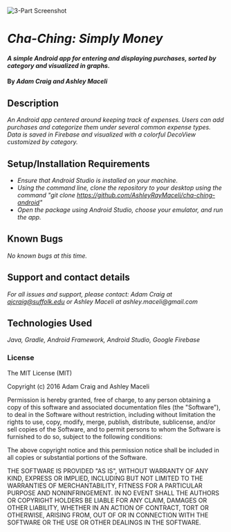 ![3-Part Screenshot](screenshot.png)

# _Cha-Ching: Simply Money_

#### _A simple Android app for entering and displaying purchases, sorted by category and visualized in graphs._

#### By _**Adam Craig and Ashley Maceli**_

## Description

_An Android app centered around keeping track of expenses. Users can add purchases and categorize them under several common expense types. Data is saved in Firebase and visualized with a colorful DecoView customized by category._

## Setup/Installation Requirements

* _Ensure that Android Studio is installed on your machine._
* _Using the command line, clone the repository to your desktop using the command "git clone https://github.com/AshleyRayMaceli/cha-ching-android"_
* _Open the package using Android Studio, choose your emulator, and run the app._

## Known Bugs

_No known bugs at this time._

## Support and contact details

_For all issues and support, please contact:
Adam Craig at ajcraig@suffolk.edu or Ashley Maceli at ashley.maceli@gmail.com_

## Technologies Used

_Java, Gradle, Android Framework, Android Studio, Google Firebase_

### License

The MIT License (MIT)

Copyright (c) 2016 Adam Craig and Ashley Maceli

Permission is hereby granted, free of charge, to any person obtaining a copy
of this software and associated documentation files (the "Software"), to deal
in the Software without restriction, including without limitation the rights
to use, copy, modify, merge, publish, distribute, sublicense, and/or sell
copies of the Software, and to permit persons to whom the Software is
furnished to do so, subject to the following conditions:

The above copyright notice and this permission notice shall be included in all
copies or substantial portions of the Software.

THE SOFTWARE IS PROVIDED "AS IS", WITHOUT WARRANTY OF ANY KIND, EXPRESS OR
IMPLIED, INCLUDING BUT NOT LIMITED TO THE WARRANTIES OF MERCHANTABILITY,
FITNESS FOR A PARTICULAR PURPOSE AND NONINFRINGEMENT. IN NO EVENT SHALL THE
AUTHORS OR COPYRIGHT HOLDERS BE LIABLE FOR ANY CLAIM, DAMAGES OR OTHER
LIABILITY, WHETHER IN AN ACTION OF CONTRACT, TORT OR OTHERWISE, ARISING FROM,
OUT OF OR IN CONNECTION WITH THE SOFTWARE OR THE USE OR OTHER DEALINGS IN THE
SOFTWARE.
